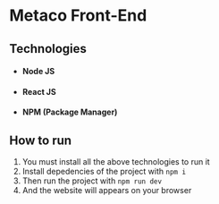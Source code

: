 # Metaco Front-End

## Technologies

- #### Node JS
- #### React JS
- #### NPM (Package Manager)

## How to run

1. You must install all the above technologies to run it
2. Install depedencies of the project with `npm i`
3. Then run the project with `npm run dev`
4. And the website will appears on your browser
